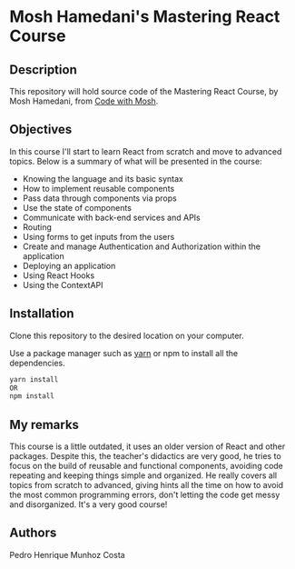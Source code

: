 # Mosh Hamedani's Mastering React Course

## Description

This repository will hold source code of the Mastering React Course, by Mosh Hamedani, from [Code with Mosh](https://codewithmosh.com/).

## Objectives

In this course I'll start to learn React from scratch and move to advanced topics. Below is a summary of what will be presented in the course:

- Knowing the language and its basic syntax
- How to implement reusable components
- Pass data through components via props
- Use the state of components
- Communicate with back-end services and APIs
- Routing
- Using forms to get inputs from the users
- Create and manage Authentication and Authorization within the application
- Deploying an application
- Using React Hooks
- Using the ContextAPI

## Installation

Clone this repository to the desired location on your computer.

Use a package manager such as [yarn](https://yarnpkg.com/) or npm to install all the dependencies.

```bash
yarn install
OR
npm install
```

## My remarks

This course is a little outdated, it uses an older version of React and other packages. Despite this, the teacher's didactics are very good, he tries to focus on the build of reusable and functional components, avoiding code repeating and keeping things simple and organized. He really covers all topics from scratch to advanced, giving hints all the time on how to avoid the most common programming errors, don't letting the code get messy and disorganized. It's a very good course!

## Authors

Pedro Henrique Munhoz Costa

